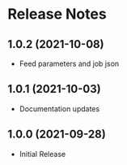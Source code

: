 # Release Notes

## 1.0.2 (2021-10-08)
* Feed parameters and job json

## 1.0.1 (2021-10-03)
* Documentation updates

## 1.0.0 (2021-09-28)
* Initial Release
